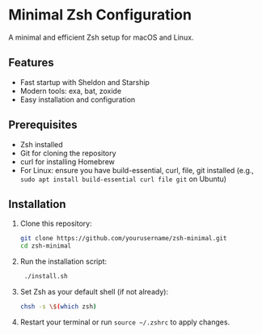 # Minimal Zsh Configuration

A minimal and efficient Zsh setup for macOS and Linux.

## Features
- Fast startup with Sheldon and Starship
- Modern tools: exa, bat, zoxide
- Easy installation and configuration

## Prerequisites
- Zsh installed
- Git for cloning the repository
- curl for installing Homebrew
- For Linux: ensure you have build-essential, curl, file, git installed (e.g., `sudo apt install build-essential curl file git` on Ubuntu)

## Installation
1. Clone this repository:
   ```bash
   git clone https://github.com/yourusername/zsh-minimal.git
   cd zsh-minimal
    ```
2. Run the installation script:
   ```bash
    ./install.sh
    ```
3. Set Zsh as your default shell (if not already):
   ```bash
   chsh -s \$(which zsh)
   ```
4. Restart your terminal or run `source ~/.zshrc` to apply changes.
